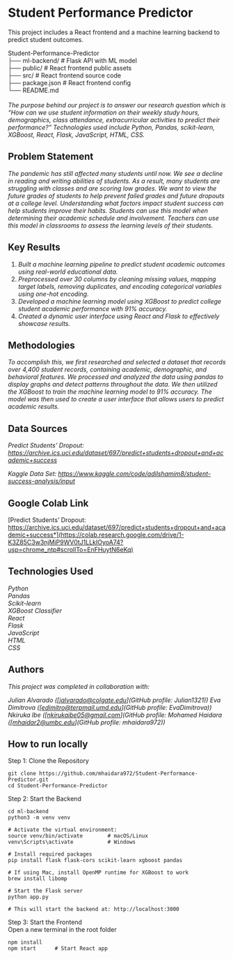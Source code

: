 # Student Performance Predictor

This project includes a React frontend and a machine learning backend to predict student outcomes.


Student-Performance-Predictor\
├── ml-backend/ # Flask API with ML model\
├── public/ # React frontend public assets\
├── src/ # React frontend source code\
├── package.json # React frontend config\
└── README.md<br>
<br>
*The purpose behind our project is to answer our research question which is “How can we use student information on their weekly study hours, demographics, class attendance, extracurricular activities to predict their performance?” Technologies used include Python, Pandas, scikit-learn, XGBoost, React, Flask, JavaScript, HTML, CSS.*


## Problem Statement 

*The pandemic has still affected many students until now. We see a decline in reading and writing abilities of students. As a result, many students are struggling with classes and are scoring low grades. We want to view the future grades of students to help prevent failed grades and future dropouts at a college level. Understanding what factors impact student success can help students improve their habits. Students can use this model when determining their academic schedule and involvement. Teachers can use this model in classrooms to assess the learning levels of their students.*


## Key Results 

1. *Built a machine learning pipeline to predict student academic outcomes using real-world educational data.*
2. *Preprocessed over 30 columns by cleaning missing values, mapping target labels, removing duplicates, and encoding categorical variables using one-hot encoding.*
3. *Developed a machine learning model using XGBoost to predict college student academic performance with 91% accuracy.*
4. *Created a dynamic user interface using React and Flask to effectively showcase results.*



## Methodologies 





*To accomplish this, we first researched and selected a dataset that records over 4,400 student records, containing academic, demographic, and behavioral features. We processed and analyzed the data using pandas to display graphs and detect patterns throughout the data. We then utilized the XGBoost to train the machine learning model to 91% accuracy. The model was then used to create a user interface that allows users to predict academic results.*


## Data Sources 
*Predict Students’ Dropout: https://archive.ics.uci.edu/dataset/697/predict+students+dropout+and+academic+success*

*Kaggle Data Set: https://www.kaggle.com/code/adilshamim8/student-success-analysis/input*

## Google Colab Link 
[Predict Students’ Dropout: https://archive.ics.uci.edu/dataset/697/predict+students+dropout+and+academic+success*](https://colab.research.google.com/drive/1-K3Z85C3w3njMiP9WV0tJ1LLkIOyoA74?usp=chrome_ntp#scrollTo=EnFHuytN6eKq)

## Technologies Used 

*Python*\
*Pandas*\
*Scikit-learn*\
*XGBoost Classifier*\
*React*\
*Flask*\
*JavaScript*\
*HTML*\
*CSS*



## Authors 
*This project was completed in collaboration with:*

*Julian Alvarado ([jalvarado@colgate.edu](GitHub profile: Julian1321))*
*Eva Dimitrova ([edimitro@terpmail.umd.edu](GitHub profile: EvaDimitrova))*
*Nkiruka Ibe ([nkirukaibe05@gmail.com](GitHub profile:*
*Mohamed Haidara ([mhaidar2@umbc.edu](GitHub profile: mhaidara972))*

## How to run locally 

Step 1: Clone the Repository
```
git clone https://github.com/mhaidara972/Student-Performance-Predictor.git
cd Student-Performance-Predictor 
```

Step 2: Start the Backend
```
cd ml-backend
python3 -m venv venv

# Activate the virtual environment:
source venv/bin/activate        # macOS/Linux
venv\Scripts\activate           # Windows

# Install required packages
pip install flask flask-cors scikit-learn xgboost pandas

# If using Mac, install OpenMP runtime for XGBoost to work
brew install libomp

# Start the Flask server
python app.py

# This will start the backend at: http://localhost:3000
```
Step 3: Start the Frontend\
Open a new terminal in the root folder 
```
npm install
npm start      # Start React app

```

